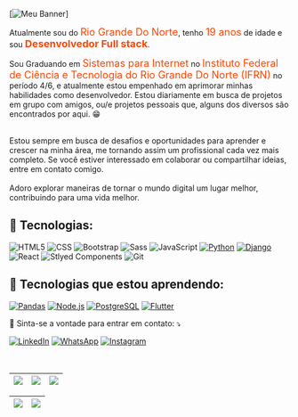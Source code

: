 

[![Meu Banner](assets/PHILIPE-MUZZI.png)]


<p align="left"> 

  Atualmente sou do <span style="color: #FF4500; font-size: 18px;">Rio Grande Do Norte</span>, tenho <span style="color: #FF4500; font-size: 18px;">19 anos</span> de idade e sou <span style="color: #FF4500; font-size: 18px; font-weight: bold;">Desenvolvedor Full stack</span>.
  
  Sou Graduando em <span style="color: #FF4500; font-size: 18px;">Sistemas para Internet</span> no <span style="color: #FF4500; font-size: 18px;">Instituto Federal de Ciência e Tecnologia do Rio Grande Do Norte (IFRN)</span> no período 4/6, e atualmente estou empenhado em aprimorar minhas habilidades como desenvolvedor. Estou diariamente em busca de projetos em grupo com amigos, ou/e projetos pessoais que, alguns dos diversos são encontrados por aqui. 😁

<br>
  Estou sempre em busca de desafios e oportunidades para aprender e crescer na minha área, me tornando assim um profissional cada vez mais completo. 
   Se você estiver interessado em colaborar ou compartilhar ideias, entre em contato comigo. 

  <br>
  <br> Adoro explorar maneiras de tornar o mundo digital um lugar melhor, contribuindo para uma vida melhor.

</p>



<h2 align="left">
 🦄 Tecnologias:
</h2>

![HTML5](https://img.shields.io/badge/HTML5-E34F26?style=for-the-badge&logo=html5&logoColor=white)
![CSS](https://img.shields.io/badge/CSS3-1572B6?style=for-the-badge&logo=css3&logoColor=white)
![Bootstrap](https://img.shields.io/badge/Bootstrap-563D7C?style=for-the-badge&logo=bootstrap&logoColor=white)
![Sass](https://img.shields.io/badge/Sass-CC6699?style=for-the-badge&logo=sass&logoColor=white)
![JavaScript](https://img.shields.io/badge/JavaScript-F7DF1E?style=for-the-badge&logo=javascript&logoColor=black)
[![Python](https://img.shields.io/badge/Python-blue.svg?style=for-the-badge&logo=python&logoColor=white)](https://www.python.org/)
[![Django](https://img.shields.io/badge/Django-092E20?style=for-the-badge&logo=django&logoColor=white)](https://www.djangoproject.com/)
![React](https://img.shields.io/badge/React-20232A?style=for-the-badge&logo=react&logoColor=61DAFB)
![Stlyed Components](https://img.shields.io/badge/styled--components-DB7093?style=for-the-badge&logo=styled-components&logoColor=white)
![Git](https://img.shields.io/badge/Git-E34F26?style=for-the-badge&logo=git&logoColor=white)
<h2 align="left">
 🚀 Tecnologias que estou aprendendo:
</h2>

[![Pandas](https://img.shields.io/badge/Pandas-blue?style=for-the-badge&logo=pandas&logoColor=white)](https://pandas.pydata.org/)
[![Node.js](https://img.shields.io/badge/Node.js-green.svg?style=for-the-badge&logo=node.js&logoColor=white)](https://nodejs.org/)
[![PostgreSQL](https://img.shields.io/badge/PostgreSQL-blue?style=for-the-badge&logo=postgresql&logoColor=white)](https://www.postgresql.org/)
[![Flutter](https://img.shields.io/badge/Flutter-blue?style=for-the-badge&logo=flutter&logoColor=white)](https://flutter.dev/)


<p align="left">
  💌 Sinta-se a vontade para entrar em contato: ⤵️
</p>

<a href="https://www.linkedin.com/in/PhilipeMuzzi/" title="LinkedIn" target="_blank">
<img src="https://img.shields.io/badge/LinkedIn-0077B5?style=for-the-badge&logo=linkedin&logoColor=white" alt="LinkedIn"/></a>

<a href="https://wa.me/+5584981479216" title="WhatsApp" target="_blank">
<img src="https://img.shields.io/badge/WhatsApp-25D366?style=for-the-badge&logo=whatsapp&logoColor=white" alt="WhatsApp"/></a>

<a href="https://www.instagram.com/iamuzziphilipe/" title="Instagram" target="_blank">
<img src="https://img.shields.io/badge/Instagram-E4405F?style=for-the-badge&logo=instagram&logoColor=white" alt="Instagram"/></a>
<br>
<br>
<table>



    
  | ![](http://github-profile-summary-cards.vercel.app/api/cards/stats?username=PhilipeMuzzi&theme=nord_dark) | ![](http://github-profile-summary-cards.vercel.app/api/cards/repos-per-language?username=PhilipeMuzzi&hide=Html&theme=nord_dark) | ![](http://github-profile-summary-cards.vercel.app/api/cards/most-commit-language?username=PhilipeMuzzi&theme=nord_dark) |
| :-: | :-: | :-: |

| ![](http://github-profile-summary-cards.vercel.app/api/cards/profile-details?username=PhilipeMuzzi&theme=nord_dark) | ![](https://github-readme-streak-stats.herokuapp.com/?user=PhilipeMuzzi&hide_border=true&date_format=M%20j%5B%2C%20Y%5D&background=2D3742&stroke=2D3742&ring=6bbbca&fire=6bbbca&currStreakNum=fff&sideNums=6bbbca&currStreakLabel=6bbbca&sideLabels=fff&dates=fff) |
| :-: | :-: |
  </tr>
</table>
